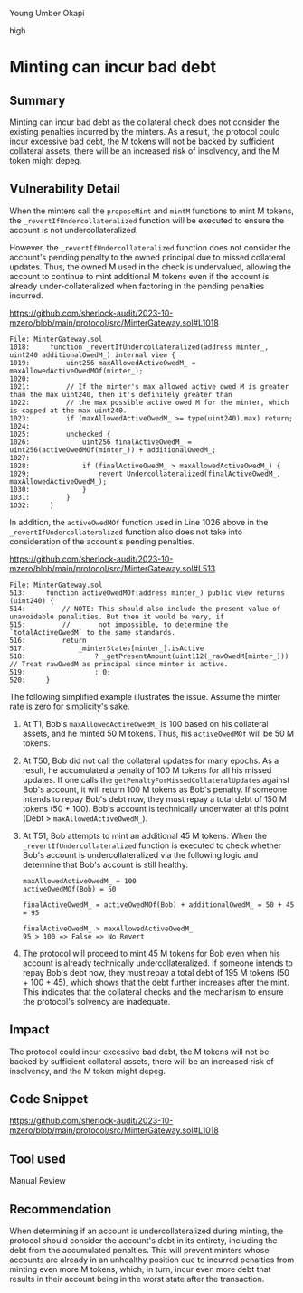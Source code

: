 Young Umber Okapi

high

# Minting can incur bad debt

## Summary

Minting can incur bad debt as the collateral check does not consider the existing penalties incurred by the minters. As a result, the protocol could incur excessive bad debt, the M tokens will not be backed by sufficient collateral assets, there will be an increased risk of insolvency, and the M token might depeg.

## Vulnerability Detail

When the minters call the `proposeMint` and `mintM` functions to mint M tokens, the `_revertIfUndercollateralized` function will be executed to ensure the account is not undercollateralized.

However, the `_revertIfUndercollateralized` function does not consider the account's pending penalty to the owned principal due to missed collateral updates. Thus, the owned M used in the check is undervalued, allowing the account to continue to mint additional M tokens even if the account is already under-collateralized when factoring in the pending penalties incurred.

https://github.com/sherlock-audit/2023-10-mzero/blob/main/protocol/src/MinterGateway.sol#L1018

```solidity
File: MinterGateway.sol
1018:     function _revertIfUndercollateralized(address minter_, uint240 additionalOwedM_) internal view {
1019:         uint256 maxAllowedActiveOwedM_ = maxAllowedActiveOwedMOf(minter_);
1020: 
1021:         // If the minter's max allowed active owed M is greater than the max uint240, then it's definitely greater than
1022:         // the max possible active owed M for the minter, which is capped at the max uint240.
1023:         if (maxAllowedActiveOwedM_ >= type(uint240).max) return;
1024: 
1025:         unchecked {
1026:             uint256 finalActiveOwedM_ = uint256(activeOwedMOf(minter_)) + additionalOwedM_;
1027: 
1028:             if (finalActiveOwedM_ > maxAllowedActiveOwedM_) {
1029:                 revert Undercollateralized(finalActiveOwedM_, maxAllowedActiveOwedM_);
1030:             }
1031:         }
1032:     }
```

In addition, the `activeOwedMOf` function used in Line 1026 above in the `_revertIfUndercollateralized` function also does not take into consideration of the account's pending penalties.

https://github.com/sherlock-audit/2023-10-mzero/blob/main/protocol/src/MinterGateway.sol#L513

```solidity
File: MinterGateway.sol
513:     function activeOwedMOf(address minter_) public view returns (uint240) {
514:         // NOTE: This should also include the present value of unavoidable penalities. But then it would be very, if
515:         //       not impossible, to determine the `totalActiveOwedM` to the same standards.
516:         return
517:             _minterStates[minter_].isActive
518:                 ? _getPresentAmount(uint112(_rawOwedM[minter_])) // Treat rawOwedM as principal since minter is active.
519:                 : 0;
520:     }
```

The following simplified example illustrates the issue. Assume the minter rate is zero for simplicity's sake.

1. At T1, Bob's `maxAllowedActiveOwedM_` is 100 based on his collateral assets, and he minted 50 M tokens. Thus, his `activeOwedMOf` will be 50 M tokens.

2. At T50, Bob did not call the collateral updates for many epochs. As a result, he accumulated a penalty of 100 M tokens for all his missed updates. If one calls the `getPenaltyForMissedCollateralUpdates` against Bob's account, it will return 100 M tokens as Bob's penalty. If someone intends to repay Bob's debt now, they must repay a total debt of 150 M tokens (50 + 100). Bob's account is technically underwater at this point (Debt > `maxAllowedActiveOwedM_`).

3. At T51, Bob attempts to mint an additional 45 M tokens. When the `_revertIfUndercollateralized` function is executed to check whether Bob's account is undercollateralized via the following logic and determine that Bob's account is still healthy:

   ```solidity
   maxAllowedActiveOwedM_ = 100
   activeOwedMOf(Bob) = 50
   
   finalActiveOwedM_ = activeOwedMOf(Bob) + additionalOwedM_ = 50 + 45 = 95
   
   finalActiveOwedM_ > maxAllowedActiveOwedM_
   95 > 100 => False => No Revert
   ```

4. The protocol will proceed to mint 45 M tokens for Bob even when his account is already technically undercollateralized. If someone intends to repay Bob's debt now, they must repay a total debt of 195 M tokens (50 + 100 + 45), which shows that the debt further increases after the mint. This indicates that the collateral checks and the mechanism to ensure the protocol's solvency are inadequate.

## Impact

The protocol could incur excessive bad debt, the M tokens will not be backed by sufficient collateral assets, there will be an increased risk of insolvency, and the M token might depeg.

## Code Snippet

https://github.com/sherlock-audit/2023-10-mzero/blob/main/protocol/src/MinterGateway.sol#L1018

## Tool used

Manual Review

## Recommendation

When determining if an account is undercollateralized during minting, the protocol should consider the account's debt in its entirety, including the debt from the accumulated penalties. This will prevent minters whose accounts are already in an unhealthy position due to incurred penalties from minting even more M tokens, which, in turn, incur even more debt that results in their account being in the worst state after the transaction.
